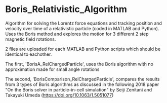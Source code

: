 # Boris_Relativistic_Algorithm
Algorithm for solving the Lorentz force equations and tracking position and velocity over time of a relativistic particle (coded in MATLAB and Python). 
Uses the Boris method and explores the motion for 3 different 2 step magnetic field rotations. 

2 files are uploaded for each MATLAB and Python scripts which should be identical to eachother. 

The first, 'BorisA_RelChargedParticle', uses the Boris algorithm with no approximation made for small angle rotations

The second, 'BorisComparison_RelChargedParticle', compares the results from 3 types of Boris algorithms as discussed in the following 2018 paper 
"On the Boris solver in particle-in-cell simulation" by Seiji Zenitani and Takayuki Umeda (https://doi.org/10.1063/1.5051077)
